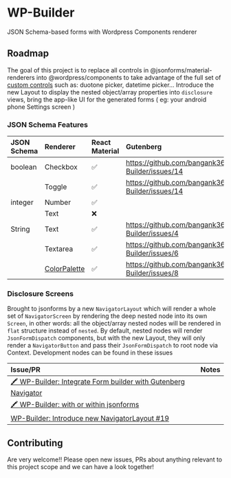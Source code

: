 # WP-Builder
JSON Schema-based forms with Wordpress Components renderer

## Roadmap
The goal of this project is to replace all controls in @jsonforms/material-renderers into @wordpress/components to take advantage of the full set of [custom controls](https://jsonforms.io/docs/renderer-sets/) such as: duotone picker, datetime picker...
Introduce the new Layout to display the nested object/array properties into `disclosure` views, bring the app-like UI for the generated forms ( eg: your android phone Settings screen )

### JSON Schema Features

|JSON Schema|Renderer|React Material|Gutenberg|
|:----|:----|:----|:----|
|boolean|Checkbox| ✅ | https://github.com/bangank36/WP-Builder/issues/14 |
| |Toggle|✅| https://github.com/bangank36/WP-Builder/issues/14 |
|integer|Number|✅| |
| |Text|❌| |
|String|Text|✅| https://github.com/bangank36/WP-Builder/issues/4 |
| |Textarea|✅| https://github.com/bangank36/WP-Builder/issues/6 |
| |[ColorPalette](https://wordpress.github.io/gutenberg/?path=/docs/components-colorpalette--default)|✅| https://github.com/bangank36/WP-Builder/issues/8 |

### Disclosure Screens
Brought to jsonforms by a new `NavigatorLayout` which will render a whole set of `NavigatorScreen` by rendering the deep nested node into its own `Screen`, in other words: all the object/array nested nodes will be rendered in `flat` structure instead of `nested`.
By default, nested nodes will render `JsonFormDispatch` components, but with the new Layout, they will only render a `NavigatorButton` and pass their `JsonFormDispatch` to root node via Context.
Development nodes can be found in these issues

|Issue/PR|Notes|
|:----|:----|
| [🖍️ WP-Builder: Integrate Form builder with Gutenberg Navigator](https://github.com/bangank36/WP-Builder/issues/17) ||
| [🖍️ WP-Builder: with or within jsonforms](https://github.com/bangank36/WP-Builder/issues/24) ||
| [WP-Builder: Introduce new NavigatorLayout #19](https://github.com/bangank36/WP-Builder/issues/19) ||

## Contributing
Are very welcome!! Please open new issues, PRs about anything relevant to this project scope and we can have a look together!
